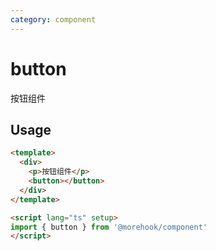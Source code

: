 ```yaml
---
category: component
---
```


# button

按钮组件

## Usage

```html
<template>
  <div>
    <p>按钮组件</p>
    <button></button>
  </div>
</template>

<script lang="ts" setup>
import { button } from '@morehook/component'
</script>
```